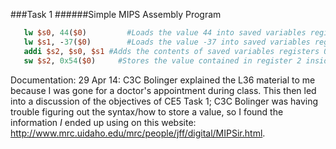 ###Task 1
######Simple MIPS Assembly Program

```mips
   lw $s0, 44($0)         #Loads the value 44 into saved variables register 0
   lw $s1, -37($0)        #Loads the value -37 into saved variables register 1
   addi $s2, $s0, $s1 #Adds the contents of saved variables registers 0 and 1 and stores the result in register 2
   sw $s2, 0x54($0)     #Stores the value contained in register 2 inside memory address x54 (hex value)
```

Documentation: 29 Apr 14: C3C Bolinger explained the L36 material to me because I was gone for a doctor's appointment during class. This then led into a discussion of the objectives of CE5 Task 1; C3C Bolinger was having trouble figuring out the syntax/how to store a value, so I found the information *I* ended up using on this website: http://www.mrc.uidaho.edu/mrc/people/jff/digital/MIPSir.html.
